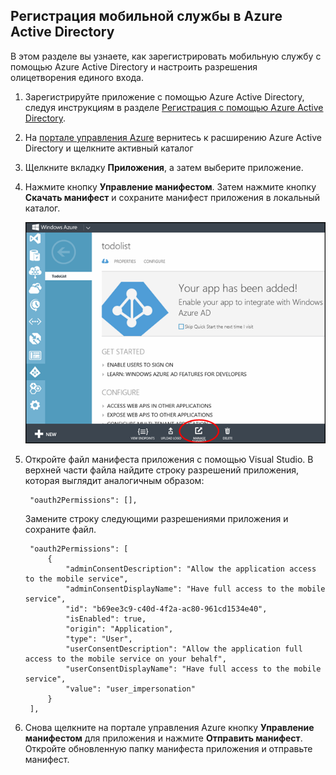 ## <a name="register-mobile-service-aad"></a>Регистрация мобильной службы в Azure Active Directory


В этом разделе вы узнаете, как зарегистрировать мобильную службу с помощью Azure Active Directory и настроить разрешения олицетворения единого входа.

1. Зарегистрируйте приложение с помощью Azure Active Directory, следуя инструкциям в разделе [Регистрация с помощью Azure Active Directory].

2. На [портале управления Azure] вернитесь к расширению Azure Active Directory и щелкните активный каталог

3. Щелкните вкладку **Приложения**, а затем выберите приложение.

4. Нажмите кнопку **Управление манифестом**. Затем нажмите кнопку **Скачать манифест** и сохраните манифест приложения в локальный каталог.

   ![](./media/mobile-services-dotnet-adal-register-service/mobile-services-aad-app-manage-manifest.png)

5. Откройте файл манифеста приложения с помощью Visual Studio. В верхней части файла найдите строку разрешений приложения, которая выглядит аналогичным образом:

        "oauth2Permissions": [],

    Замените строку следующими разрешениями приложения и сохраните файл.

        "oauth2Permissions": [
            {
                "adminConsentDescription": "Allow the application access to the mobile service",
                "adminConsentDisplayName": "Have full access to the mobile service",
                "id": "b69ee3c9-c40d-4f2a-ac80-961cd1534e40",
                "isEnabled": true,
                "origin": "Application",
                "type": "User",
                "userConsentDescription": "Allow the application full access to the mobile service on your behalf",
                "userConsentDisplayName": "Have full access to the mobile service",
                "value": "user_impersonation"
            }
        ],

6. Снова щелкните на портале управления Azure кнопку **Управление манифестом** для приложения и нажмите **Отправить манифест**. Откройте обновленную папку манифеста приложения и отправьте манифест.

<!-- URLs. -->
[Регистрация с помощью Azure Active Directory]: ../articles/mobile-services/mobile-services-how-to-register-active-directory-authentication.md
[портале управления Azure]: https://manage.windowsazure.com/

<!---HONumber=August15_HO6-->
